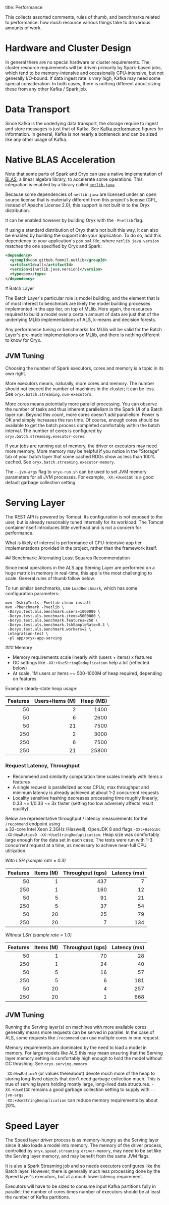 title: Performance

This collects assorted comments, rules of thumb, and benchmarks related to performance: how much 
resource various things take to do various amounts of work.

# Hardware and Cluster Design

In general there are no special hardware or cluster requirements. The cluster resource requirements will
be driven primarily by Spark-based jobs, which tend to be memory-intensive and occasionally CPU-intensive,
but not generally I/O-bound. If data ingest rate is *very* high, Kafka may need some special consideration.
In both cases, there is nothing different about sizing these from any other Kafka / Spark job.

# Data Transport

Since Kafka is the underlying data transport, the storage require to ingest and store messages is
just that of Kafka. See [Kafka performance](https://kafka.apache.org/performance.html) figures for information.
In general, Kafka is not nearly a bottleneck and can be sized like any other usage of Kafka.

# Native BLAS Acceleration

Note that some parts of Spark and Oryx can use a native implementation of 
[BLAS](http://www.netlib.org/blas/), a linear algebra library, to accelerate some operations. 
This integration is enabled by a library called  [`netlib-java`](https://github.com/fommil/netlib-java). 

Because some dependencies of `netlib-java` are licensed under an open source license that is 
materially different from this project's license (GPL, instead of
Apache License 2.0), this support is not built in to the Oryx distribution.

It can be enabled however by building Oryx with the `-Pnetlib` flag. 

If using a standard distribution of Oryx that's not built this way, it can also be enabled by
building the support into your application. To do so, add this dependency to your application's
`pom.xml` file, where `netlib.java.version` matches the one specified by Oryx and Spark:

```XML
<dependency>
  <groupId>com.github.fommil.netlib</groupId>
  <artifactId>all</artifactId>
  <version>${netlib.java.version}</version>
  <type>pom</type>
</dependency>
```

# Batch Layer

The Batch Layer's particular role is model building, and the element that is of most interest to benchmark
are likely the model building processes implemented in the app tier, on top of MLlib. Here again, the 
resources required to build a model over a certain amount of data are just that of the underlying MLlib
implementations of ALS, k-means and decision forests.

Any performance tuning or benchmarks for MLlib will be valid for the Batch Layer's pre-made implementations
on MLlib, and there is nothing different to know for Oryx.

## JVM Tuning

Choosing the number of Spark executors, cores and memory is a topic in its own right.

More executors means, naturally, more cores and memory. The number should not exceed the number of machines 
in the cluster; it can be less. See `oryx.batch.streaming.num-executors`.

More cores means potentially more parallel processing. You can observe the number of tasks and thus inherent parallelism
in the Spark UI of a Batch layer run. Beyond this count, more cores doesn't add parallelism. Fewer is OK 
and simply increases the run time. Of course, enough cores should be available to get the batch process completed 
comfortably within the batch interval. The number of cores is configured by 
`oryx.batch.streaming.executor-cores`.

If your jobs are running out of memory, the driver or executors may need more memory. More memory may be
helpful if you notice in the "Storage" tab of your batch layer that some cached RDDs show as less than 100% 
cached. See `oryx.batch.streaming.executor-memory`.

The `--jvm-args` flag to `oryx-run.sh` can be used to set JVM memory parameters for all JVM processes. 
For example, `-XX:+UseG1GC` is a good default garbage collection setting.

# Serving Layer

The REST API is powered by Tomcat. Its configuration is not exposed to the user, but is already reasonably
tuned internally for its workload. The Tomcat container itself introduces little overhead and is not 
a concern for performance. 

What is likely of interest is performance of CPU-intensive app tier implementations provided in the project,
rather than the framework itself.

## Benchmark: Alternating Least Squares Recommendation

Since most operations in the ALS app Serving Layer are performed on a huge matrix in memory in real-time,
this app is the most challenging to scale. General rules of thumb follow below.

To run similar benchmarks, use `LoadBenchmark`, which has some configuration parameters:

```
mvn -DskipTests -Pnetlib clean install
mvn -Pbenchmark -Pnetlib \
 -Doryx.test.als.benchmark.users=1000000 \
 -Doryx.test.als.benchmark.items=5000000 \
 -Doryx.test.als.benchmark.features=250 \
 -Doryx.test.als.benchmark.lshSampleRate=0.3 \
 -Doryx.test.als.benchmark.workers=2 \
 integration-test \
 -pl app/oryx-app-serving
```

### Memory

- Memory requirements scale linearly with (users + items) x features
- GC settings like `-XX:+UseStringDeduplication` help a lot (reflected below)
- At scale, 1M users or items ~= 500-1000M of heap required, depending on features

Example steady-state heap usage:

| Features | Users+Items (M) | Heap (MB) |
| --------:| ---------------:| ---------:|
|  50      |  2              |  1400     |
|  50      |  6              |  2600     |
|  50      | 21              |  7500     |
| 250      |  2              |  3000     |
| 250      |  6              |  7500     |
| 250      | 21              | 25800     |


### Request Latency, Throughput

- Recommend and similarity computation time scales linearly with items x features
- A single request is parallelized across CPUs; max throughput and minimum latency is already achieved at about 1-2 concurrent requests
- Locality sensitive hashing decreases processing time roughly linearly; 0.33 ~= 1/0.33 ~= 3x faster (setting too low adversely affects result quality)

Below are representative throughput / latency measurements for the `/recommend` endpoint using  
a 32-core Intel Xeon 2.3GHz (Haswell), OpenJDK 8 and flags `-XX:+UseG1GC -XX:NewRatio=9 -XX:+UseStringDeduplication`. 
Heap size was comfortably large enough for the data set in each case. 
The tests were run with 1-3 concurrent request at a time, as necessary to achieve near-full CPU utilization.

*With LSH (sample rate = 0.3)*

| Features | Items (M) | Throughput (qps) | Latency (ms) |
| --------:| ---------:| ----------------:| ------------:|
|  50      |  1        | 437              |    7         |
| 250      |  1        | 160              |   12         |
|  50      |  5        |  91              |   21         |
| 250      |  5        |  37              |   54         |
|  50      | 20        |  25              |   79         |
| 250      | 20        |   7              |  134         |

*Without LSH (sample rate = 1.0)*

| Features | Items (M) | Throughput (qps) | Latency (ms) |
| --------:| ---------:| ----------------:| ------------:|
|  50      |  1        |  70              |   28         |
| 250      |  1        |  24              |   40         |
|  50      |  5        |  16              |   57         |
| 250      |  5        |   6              |  181         |
|  50      | 20        |   4              |  257         |
| 250      | 20        |   1              |  668         |

## JVM Tuning

Running the Serving layer(s) on machines with more available cores generally means more requests can
be served in parallel. In the case of ALS, some requests like `/recommend` can use multiple cores in one
request.

Memory requirements are dominated by the need to load a model in memory. For large models like ALS this
may mean ensuring that the Serving layer memory setting is comfortably high enough to hold the model without
GC thrashing. See `oryx.serving.memory`.

`-XX:NewRatio=9` (or values thereabout) devote much more of the heap to storing long-lived objects that 
don't need garbage collection much. This is true of serving layers holding mostly large, long-lived data structures.
`-XX:+UseG1GC` remains a good garbage collection setting to supply with `--jvm-args`.  
`-XX:+UseStringDeduplication` can reduce memory requirements by about 20%.

# Speed Layer

The Speed layer _driver_ process is as memory-hungry as the Serving layer since it also loads a model
into memory. The memory of the driver process, controlled by `oryx.speed.streaming.driver-memory`, may need
to be set like the Serving layer memory, and may benefit from the same JVM flags.

It is also a Spark Streaming job and so needs executors configures like the Batch layer. However, there
is generally much less processing done by the Speed layer's executors, but at a much lower latency requirement.

Executors will have to be sized to consume input Kafka partitions fully in parallel; the number of cores
times number of executors should be at least the number of Kafka partitions.
